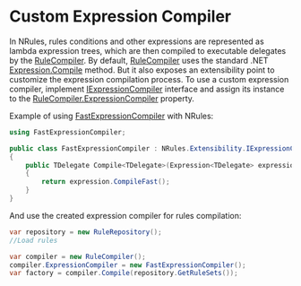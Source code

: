 # Custom Expression Compiler

In NRules, rules conditions and other expressions are represented as lambda expression trees, which are then compiled to executable delegates by the [RuleCompiler](xref:NRules.RuleCompiler).
By default, [RuleCompiler](xref:NRules.RuleCompiler) uses the standard .NET [Expression.Compile](xref:System.Linq.Expressions.Expression`1.Compile) method. But it also exposes an extensibility point to customize the expression compilation process. To use a custom expression compiler, implement [IExpressionCompiler](xref:NRules.Extensibility.IExpressionCompiler) interface and assign its instance to the [RuleCompiler.ExpressionCompiler](xref:NRules.RuleCompiler.ExpressionCompiler) property.

Example of using [FastExpressionCompiler](https://github.com/dadhi/FastExpressionCompiler) with NRules:
```c#
using FastExpressionCompiler;

public class FastExpressionCompiler : NRules.Extensibility.IExpressionCompiler
{
    public TDelegate Compile<TDelegate>(Expression<TDelegate> expression) where TDelegate : Delegate
    {
        return expression.CompileFast();
    }
}
```

And use the created expression compiler for rules compilation:
```c#
var repository = new RuleRepository();
//Load rules

var compiler = new RuleCompiler();
compiler.ExpressionCompiler = new FastExpressionCompiler();
var factory = compiler.Compile(repository.GetRuleSets());
```